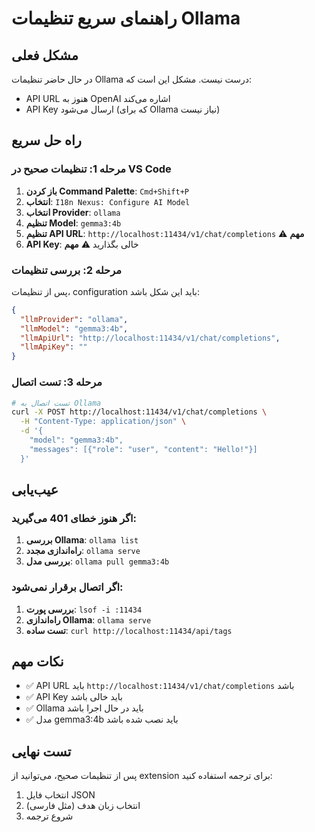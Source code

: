 # راهنمای سریع تنظیمات Ollama

## مشکل فعلی
در حال حاضر تنظیمات Ollama درست نیست. مشکل این است که:
- API URL هنوز به OpenAI اشاره می‌کند
- API Key ارسال می‌شود (که برای Ollama نیاز نیست)

## راه حل سریع

### مرحله 1: تنظیمات صحیح در VS Code
1. **باز کردن Command Palette**: `Cmd+Shift+P`
2. **انتخاب**: `I18n Nexus: Configure AI Model`
3. **انتخاب Provider**: `ollama`
4. **تنظیم Model**: `gemma3:4b`
5. **تنظیم API URL**: `http://localhost:11434/v1/chat/completions` ⚠️ **مهم**
6. **API Key**: خالی بگذارید ⚠️ **مهم**

### مرحله 2: بررسی تنظیمات
پس از تنظیمات، configuration باید این شکل باشد:
```json
{
  "llmProvider": "ollama",
  "llmModel": "gemma3:4b",
  "llmApiUrl": "http://localhost:11434/v1/chat/completions",
  "llmApiKey": ""
}
```

### مرحله 3: تست اتصال
```bash
# تست اتصال به Ollama
curl -X POST http://localhost:11434/v1/chat/completions \
  -H "Content-Type: application/json" \
  -d '{
    "model": "gemma3:4b",
    "messages": [{"role": "user", "content": "Hello!"}]
  }'
```

## عیب‌یابی

### اگر هنوز خطای 401 می‌گیرید:
1. **بررسی Ollama**: `ollama list`
2. **راه‌اندازی مجدد**: `ollama serve`
3. **بررسی مدل**: `ollama pull gemma3:4b`

### اگر اتصال برقرار نمی‌شود:
1. **بررسی پورت**: `lsof -i :11434`
2. **راه‌اندازی Ollama**: `ollama serve`
3. **تست ساده**: `curl http://localhost:11434/api/tags`

## نکات مهم
- ✅ API URL باید `http://localhost:11434/v1/chat/completions` باشد
- ✅ API Key باید خالی باشد
- ✅ Ollama باید در حال اجرا باشد
- ✅ مدل gemma3:4b باید نصب شده باشد

## تست نهایی
پس از تنظیمات صحیح، می‌توانید از extension برای ترجمه استفاده کنید:
1. انتخاب فایل JSON
2. انتخاب زبان هدف (مثل فارسی)
3. شروع ترجمه 